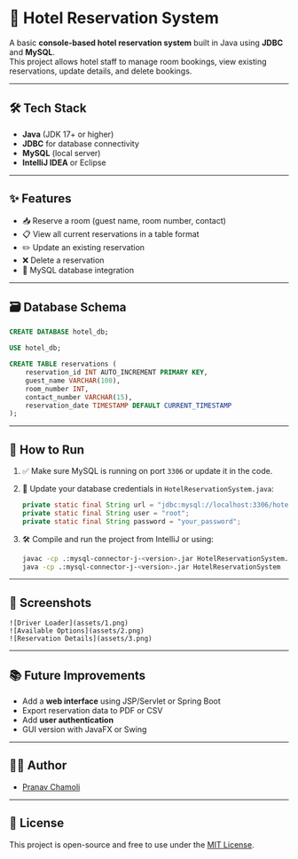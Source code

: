 # 🏨 Hotel Reservation System

A basic **console-based hotel reservation system** built in Java using **JDBC** and **MySQL**.  
This project allows hotel staff to manage room bookings, view existing reservations, update details, and delete bookings.

---

## 🛠 Tech Stack

- **Java** (JDK 17+ or higher)
- **JDBC** for database connectivity
- **MySQL** (local server)
- **IntelliJ IDEA** or Eclipse

---

## ✨ Features

- 📥 Reserve a room (guest name, room number, contact)
- 📋 View all current reservations in a table format
- ✏️ Update an existing reservation
- ❌ Delete a reservation
- 💾 MySQL database integration

---

## 🗃️ Database Schema

```sql
CREATE DATABASE hotel_db;

USE hotel_db;

CREATE TABLE reservations (
    reservation_id INT AUTO_INCREMENT PRIMARY KEY,
    guest_name VARCHAR(100),
    room_number INT,
    contact_number VARCHAR(15),
    reservation_date TIMESTAMP DEFAULT CURRENT_TIMESTAMP
);
````

---

## 🚀 How to Run

1. ✅ Make sure MySQL is running on port `3306` or update it in the code.
2. 🔌 Update your database credentials in `HotelReservationSystem.java`:

   ```java
   private static final String url = "jdbc:mysql://localhost:3306/hotel_db";
   private static final String user = "root";
   private static final String password = "your_password";
   ```
3. 🛠 Compile and run the project from IntelliJ or using:

   ```bash
   javac -cp .:mysql-connector-j-<version>.jar HotelReservationSystem.java
   java -cp .:mysql-connector-j-<version>.jar HotelReservationSystem
   ```

---

## 📸 Screenshots

```
![Driver Loader](assets/1.png)
![Available Options](assets/2.png)
![Reservation Details](assets/3.png)

```

---

## 📚 Future Improvements

* Add a **web interface** using JSP/Servlet or Spring Boot
* Export reservation data to PDF or CSV
* Add **user authentication**
* GUI version with JavaFX or Swing

---

## 🧑‍💻 Author

* [Pranav Chamoli](https://github.com/PranavChamoli06)

---

## 📌 License

This project is open-source and free to use under the [MIT License](LICENSE).

